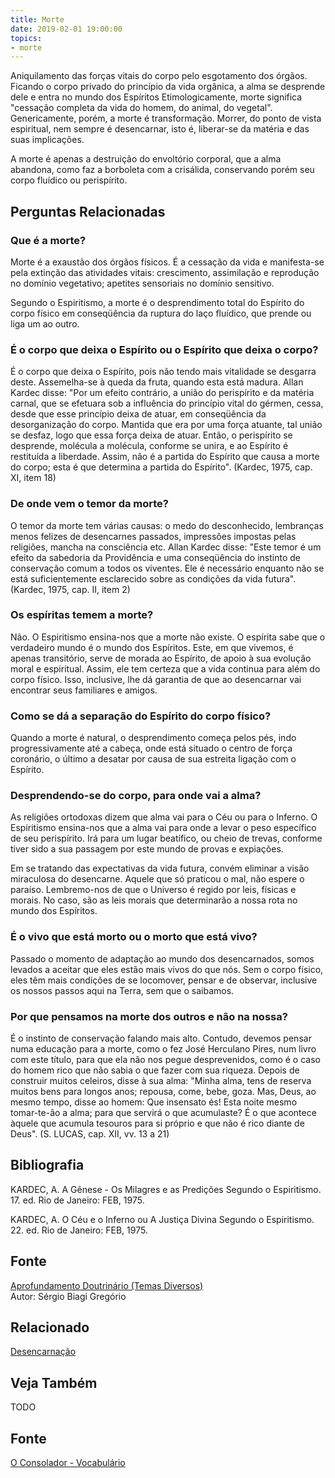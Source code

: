 ```yaml
---
title: Morte
date: 2019-02-01 19:00:00
topics:
- morte
---
```


Aniquilamento das forças vitais do corpo pelo esgotamento dos órgãos. Ficando o
corpo privado do princípio da vida orgânica, a alma se desprende dele e entra no
mundo dos Espíritos Etimologicamente, morte significa "cessação completa da vida
do homem, do animal, do vegetal".  Genericamente, porém, a morte é
transformação. Morrer, do ponto de vista espiritual, nem sempre é desencarnar,
isto é, liberar-se da matéria e das suas implicações.

A morte é apenas a destruição do envoltório corporal, que a alma abandona, como
faz a borboleta com a crisálida, conservando porém seu corpo fluídico ou
perispírito.


## Perguntas Relacionadas

### Que é a morte?
Morte é a exaustão dos órgãos físicos. É a cessação da vida e
manifesta-se pela extinção das atividades vitais: crescimento,
assimilação e reprodução no domínio vegetativo; apetites sensoriais no
domínio sensitivo.

Segundo o Espiritismo, a morte é o desprendimento total do Espírito do
corpo físico em conseqüência da ruptura do laço fluídico, que prende ou
liga um ao outro.

### É o corpo que deixa o Espírito ou o Espírito que deixa o corpo?
É o corpo que deixa o Espírito, pois não tendo mais vitalidade se
desgarra deste. Assemelha-se à queda da fruta, quando esta está madura.
Allan Kardec disse: "Por um efeito contrário, a união do perispírito e
da matéria carnal, que se efetuara sob a influência do princípio vital
do gérmen, cessa, desde que esse princípio deixa de atuar, em
conseqüência da desorganização do corpo. Mantida que era por uma força
atuante, tal união se desfaz, logo que essa força deixa de atuar. Então,
o perispírito se desprende, molécula a molécula, conforme se unira, e
ao Espírito é restituída a liberdade. Assim, não é a partida do
Espírito que causa a morte do corpo; esta é que determina a partida do
Espírito". (Kardec, 1975, cap. XI, item 18)

### De onde vem o temor da morte?
O temor da morte tem várias causas: o medo do desconhecido, lembranças
menos felizes de desencarnes passados, impressões impostas pelas
religiões, mancha na consciência etc. Allan Kardec disse: "Este temor é
um efeito da sabedoria da Providência e uma conseqüência do instinto de
conservação comum a todos os viventes. Ele é necessário enquanto não se
está suficientemente esclarecido sobre as condições da vida futura".
(Kardec, 1975, cap. II, item 2)

### Os espíritas temem a morte?
Não. O Espiritismo ensina-nos que a morte não existe. O espírita sabe
que o verdadeiro mundo é o mundo dos Espíritos. Este, em que vivemos, é
apenas transitório, serve de morada ao Espírito, de apoio à sua evolução
moral e espiritual. Assim, ele tem certeza que a vida continua para além
do corpo físico. Isso, inclusive, lhe dá garantia de que ao desencarnar
vai encontrar seus familiares e amigos.

### Como se dá a separação do Espírito do corpo físico?
Quando a morte é natural, o desprendimento começa pelos pés, indo
progressivamente até a cabeça, onde está situado o centro de força
coronário, o último a desatar por causa de sua estreita ligação com o
Espírito.

### Desprendendo-se do corpo, para onde vai a alma?
As religiões ortodoxas dizem que alma vai para o Céu ou para o Inferno.
O Espiritismo ensina-nos que a alma vai para onde a levar o peso
específico de seu perispírito. Irá para um lugar beatífico, ou cheio de
trevas, conforme tiver sido a sua passagem por este mundo de provas e
expiações.

Em se tratando das expectativas da vida futura, convém eliminar a visão
miraculosa do desencarne. Aquele que só praticou o mal, não espere o
paraíso. Lembremo-nos de que o Universo é regido por leis, físicas e
morais. No caso, são as leis morais que determinarão a nossa rota no
mundo dos Espíritos.

### É o vivo que está morto ou o morto que está vivo?
Passado o momento de adaptação ao mundo dos desencarnados, somos levados
a aceitar que eles estão mais vivos do que nós. Sem o corpo físico, eles
têm mais condições de se locomover, pensar e de observar, inclusive os
nossos passos aqui na Terra, sem que o saibamos.

### Por que pensamos na morte dos outros e não na nossa?
É o instinto de conservação falando mais alto. Contudo, devemos pensar
numa educação para a morte, como o fez José Herculano Pires, num livro
com este título, para que ela não nos pegue desprevenidos, como é o caso
do homem rico que não sabia o que fazer com sua riqueza. Depois de
construir muitos celeiros, disse à sua alma: "Minha alma, tens de
reserva muitos bens para longos anos; repousa, come, bebe, goza. Mas,
Deus, ao mesmo tempo, disse ao homem: Que insensato és! Esta noite mesmo
tomar-te-ão a alma; para que servirá o que acumulaste? É o que acontece
àquele que acumula tesouros para si próprio e que não é rico diante de
Deus". (S. LUCAS, cap. XII, vv. 13 a 21)


## Bibliografia

KARDEC, A. A Gênese - Os Milagres e as Predições Segundo o
Espiritismo. 17. ed. Rio de Janeiro: FEB, 1975.

KARDEC, A. O Céu e o Inferno ou A Justiça Divina Segundo o
Espiritismo. 22. ed. Rio de Janeiro: FEB, 1975.

## Fonte
[Aprofundamento Doutrinário (Temas Diversos)](https://sites.google.com/view/aprofundamentodoutrinario/morte)  
Autor: Sérgio Biagi Gregório


## Relacionado
[Desencarnação](../desencarnacao)

## Veja Também
TODO

## Fonte
[O Consolador - Vocabulário](http://www.oconsolador.com.br/linkfixo/vocabulario/principal.html)
